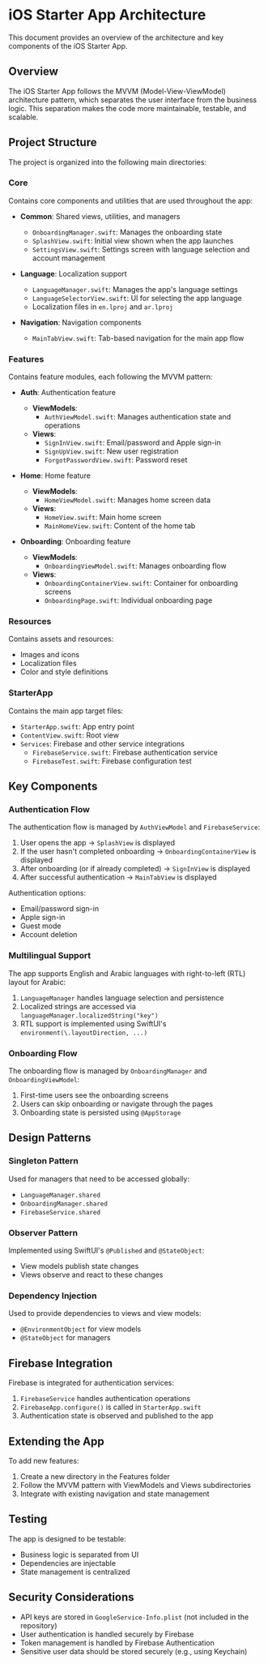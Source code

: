 # iOS Starter App Architecture

This document provides an overview of the architecture and key components of the iOS Starter App.

## Overview

The iOS Starter App follows the MVVM (Model-View-ViewModel) architecture pattern, which separates the user interface from the business logic. This separation makes the code more maintainable, testable, and scalable.

## Project Structure

The project is organized into the following main directories:

### Core

Contains core components and utilities that are used throughout the app:

- **Common**: Shared views, utilities, and managers
  - `OnboardingManager.swift`: Manages the onboarding state
  - `SplashView.swift`: Initial view shown when the app launches
  - `SettingsView.swift`: Settings screen with language selection and account management

- **Language**: Localization support
  - `LanguageManager.swift`: Manages the app's language settings
  - `LanguageSelectorView.swift`: UI for selecting the app language
  - Localization files in `en.lproj` and `ar.lproj`

- **Navigation**: Navigation components
  - `MainTabView.swift`: Tab-based navigation for the main app flow

### Features

Contains feature modules, each following the MVVM pattern:

- **Auth**: Authentication feature
  - **ViewModels**: 
    - `AuthViewModel.swift`: Manages authentication state and operations
  - **Views**: 
    - `SignInView.swift`: Email/password and Apple sign-in
    - `SignUpView.swift`: New user registration
    - `ForgotPasswordView.swift`: Password reset

- **Home**: Home feature
  - **ViewModels**:
    - `HomeViewModel.swift`: Manages home screen data
  - **Views**: 
    - `HomeView.swift`: Main home screen
    - `MainHomeView.swift`: Content of the home tab

- **Onboarding**: Onboarding feature
  - **ViewModels**: 
    - `OnboardingViewModel.swift`: Manages onboarding flow
  - **Views**:
    - `OnboardingContainerView.swift`: Container for onboarding screens
    - `OnboardingPage.swift`: Individual onboarding page

### Resources

Contains assets and resources:
- Images and icons
- Localization files
- Color and style definitions

### StarterApp

Contains the main app target files:
- `StarterApp.swift`: App entry point
- `ContentView.swift`: Root view
- `Services`: Firebase and other service integrations
  - `FirebaseService.swift`: Firebase authentication service
  - `FirebaseTest.swift`: Firebase configuration test

## Key Components

### Authentication Flow

The authentication flow is managed by `AuthViewModel` and `FirebaseService`:

1. User opens the app → `SplashView` is displayed
2. If the user hasn't completed onboarding → `OnboardingContainerView` is displayed
3. After onboarding (or if already completed) → `SignInView` is displayed
4. After successful authentication → `MainTabView` is displayed

Authentication options:
- Email/password sign-in
- Apple sign-in
- Guest mode
- Account deletion

### Multilingual Support

The app supports English and Arabic languages with right-to-left (RTL) layout for Arabic:

1. `LanguageManager` handles language selection and persistence
2. Localized strings are accessed via `languageManager.localizedString("key")`
3. RTL support is implemented using SwiftUI's `environment(\.layoutDirection, ...)`

### Onboarding Flow

The onboarding flow is managed by `OnboardingManager` and `OnboardingViewModel`:

1. First-time users see the onboarding screens
2. Users can skip onboarding or navigate through the pages
3. Onboarding state is persisted using `@AppStorage`

## Design Patterns

### Singleton Pattern

Used for managers that need to be accessed globally:
- `LanguageManager.shared`
- `OnboardingManager.shared`
- `FirebaseService.shared`

### Observer Pattern

Implemented using SwiftUI's `@Published` and `@StateObject`:
- View models publish state changes
- Views observe and react to these changes

### Dependency Injection

Used to provide dependencies to views and view models:
- `@EnvironmentObject` for view models
- `@StateObject` for managers

## Firebase Integration

Firebase is integrated for authentication services:

1. `FirebaseService` handles authentication operations
2. `FirebaseApp.configure()` is called in `StarterApp.swift`
3. Authentication state is observed and published to the app

## Extending the App

To add new features:

1. Create a new directory in the Features folder
2. Follow the MVVM pattern with ViewModels and Views subdirectories
3. Integrate with existing navigation and state management

## Testing

The app is designed to be testable:
- Business logic is separated from UI
- Dependencies are injectable
- State management is centralized

## Security Considerations

- API keys are stored in `GoogleService-Info.plist` (not included in the repository)
- User authentication is handled securely by Firebase
- Token management is handled by Firebase Authentication
- Sensitive user data should be stored securely (e.g., using Keychain)
